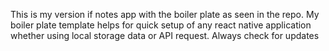 This is my version if notes app with the boiler plate as seen in the repo.
My boiler plate template helps for quick setup of any react native application whether using local storage data or API request.
Always check for updates